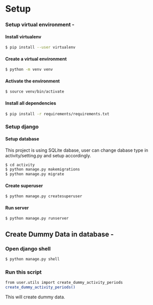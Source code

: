 # Setup

### Setup virtual environment -
#### Install virtualenv
```sh
$ pip install --user virtualenv
```
#### Create a virtual environment
```sh
$ python -m venv venv
```
#### Activate the environment
```sh
$ source venv/bin/activate
```
#### Install all dependencies
```sh
$ pip install -r requirements/requirements.txt
```

### Setup django

#### Setup database
This project is using SQLite dabase, user can change dabase type in activity/setting.py and setup accordingly.

```sh
$ cd activity
$ python manage.py makemigrations
$ python manage.py migrate
```

#### Create superuser

```sh
$ python manage.py createsuperuser
```


#### Run server
```sh
$ python manage.py runserver
```

## Create Dummy Data in database -
### Open django shell
```sh
$ python manage.py shell
```
### Run this script
```sh
from user.utils import create_dummy_activity_periods
create_dummy_activity_periods()
```
This will create dummy data.


